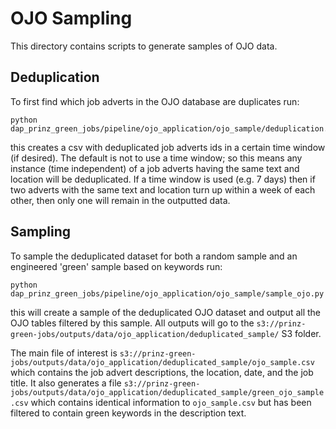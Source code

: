 # OJO Sampling

This directory contains scripts to generate samples of OJO data.

## Deduplication

To first find which job adverts in the OJO database are duplicates run:

```
python dap_prinz_green_jobs/pipeline/ojo_application/ojo_sample/deduplication.py

```

this creates a csv with deduplicated job adverts ids in a certain time window (if desired). The default is not to use a time window; so this means any instance (time independent) of a job adverts having the same text and location will be deduplicated. If a time window is used (e.g. 7 days) then if two adverts with the same text and location turn up within a week of each other, then only one will remain in the outputted data.

## Sampling

To sample the deduplicated dataset for both a random sample and an engineered 'green' sample based on keywords run:

```
python dap_prinz_green_jobs/pipeline/ojo_application/ojo_sample/sample_ojo.py

```

this will create a sample of the deduplicated OJO dataset and output all the OJO tables filtered by this sample. All outputs will go to the `s3://prinz-green-jobs/outputs/data/ojo_application/deduplicated_sample/` S3 folder.

The main file of interest is `s3://prinz-green-jobs/outputs/data/ojo_application/deduplicated_sample/ojo_sample.csv` which contains the job advert descriptions, the location, date, and the job title. It also generates a file `s3://prinz-green-jobs/outputs/data/ojo_application/deduplicated_sample/green_ojo_sample.csv` which contains identical information to `ojo_sample.csv` but has been filtered to contain green keywords in the description text.
